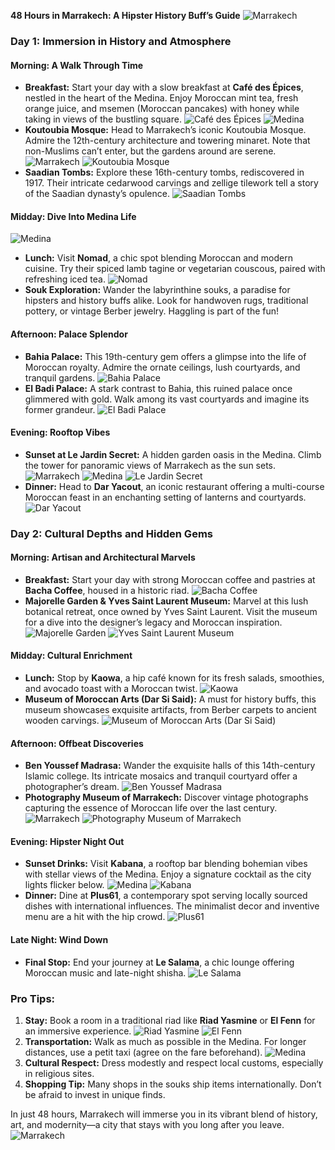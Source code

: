 **48 Hours in Marrakech: A Hipster History Buff’s Guide**
![Marrakech](https://charlieswanderings.com/wp-content/uploads/2023/03/TOP-THINGS-TO-DO-IN-MARRAKECH-65-scaled.jpg)

### Day 1: Immersion in History and Atmosphere

#### Morning: A Walk Through Time
- **Breakfast:** Start your day with a slow breakfast at **Café des Épices**, nestled in the heart of the Medina. Enjoy Moroccan mint tea, fresh orange juice, and msemen (Moroccan pancakes) with honey while taking in views of the bustling square.
![Café des Épices](https://www.eat.ma/wp-content/uploads/c1011ef61ed9937904f4938c63d014ea.jpg)
![Medina](https://www.visitsaudi.com/content/dam/no-dynamic-media-folder/manifest-batch3b/destination-page--medina-/destination_page_medina_map__2.jpg)
- **Koutoubia Mosque:** Head to Marrakech’s iconic Koutoubia Mosque. Admire the 12th-century architecture and towering minaret. Note that non-Muslims can’t enter, but the gardens around are serene.
![Marrakech](https://lp-cms-production.imgix.net/2021-04/shutterstockRF_780290506.jpg?auto=format&fit=crop&sharp=10&vib=20&ixlib=react-8.6.4&w=850&q=20&dpr=5)
![Koutoubia Mosque](https://cdn.tripways.com/2021/04/18083939/Koutoubia-Mosque-2-2048x1660.jpg)
- **Saadian Tombs:** Explore these 16th-century tombs, rediscovered in 1917. Their intricate cedarwood carvings and zellige tilework tell a story of the Saadian dynasty’s opulence.
![Saadian Tombs](https://rustytraveltrunk.com/wp-content/uploads/2019/06/Saadian-Tombs-13.jpg)

#### Midday: Dive Into Medina Life
![Medina](https://www.visitsaudi.com/content/dam/no-dynamic-media-folder/manifest-batch3b/destination-page--medina-/destination_page_medina_map__2.jpg)
- **Lunch:** Visit **Nomad**, a chic spot blending Moroccan and modern cuisine. Try their spiced lamb tagine or vegetarian couscous, paired with refreshing iced tea.
![Nomad](https://www.walkingwithnomads.com/wp-content/uploads/2021/01/Sahara-Nomad-Story-Teller-1536x1024.jpg)
- **Souk Exploration:** Wander the labyrinthine souks, a paradise for hipsters and history buffs alike. Look for handwoven rugs, traditional pottery, or vintage Berber jewelry. Haggling is part of the fun!

#### Afternoon: Palace Splendor
- **Bahia Palace:** This 19th-century gem offers a glimpse into the life of Moroccan royalty. Admire the ornate ceilings, lush courtyards, and tranquil gardens.
![Bahia Palace](https://bahia-palace.com/source/palais-bahia-bahia-palace.jpg)
- **El Badi Palace:** A stark contrast to Bahia, this ruined palace once glimmered with gold. Walk among its vast courtyards and imagine its former grandeur.
![El Badi Palace](http://static1.squarespace.com/static/56c13cc00442627a08632989/56c89850746fb93e22740cd8/606a399eba16b241de454451/1619123763968/elbadibanner.jpg?format=1500w)

#### Evening: Rooftop Vibes
- **Sunset at Le Jardin Secret:** A hidden garden oasis in the Medina. Climb the tower for panoramic views of Marrakech as the sun sets.
![Marrakech](https://lp-cms-production.imgix.net/2021-04/shutterstockRF_780290506.jpg?auto=format&fit=crop&sharp=10&vib=20&ixlib=react-8.6.4&w=850&q=20&dpr=5)
![Medina](https://www.visitsaudi.com/content/dam/no-dynamic-media-folder/manifest-batch3b/destination-page--medina-/destination_page_medina_map__2.jpg)
![Le Jardin Secret](https://www.lesborjsdelakasbah.com/ckfinder/userfiles/files/le+jardin+secret.jpg)
- **Dinner:** Head to **Dar Yacout**, an iconic restaurant offering a multi-course Moroccan feast in an enchanting setting of lanterns and courtyards.
![Dar Yacout](https://www.marrakech-riad.co.uk/wp-content/uploads/2010/03/slider-1.jpg)

### Day 2: Cultural Depths and Hidden Gems

#### Morning: Artisan and Architectural Marvels
- **Breakfast:** Start your day with strong Moroccan coffee and pastries at **Bacha Coffee**, housed in a historic riad.
![Bacha Coffee](https://www.shout.sg/wp-content/uploads/2022/12/bacha-t3-changi-arch-announcement-banner-2048x973.jpeg)
- **Majorelle Garden & Yves Saint Laurent Museum:** Marvel at this lush botanical retreat, once owned by Yves Saint Laurent. Visit the museum for a dive into the designer’s legacy and Moroccan inspiration.
![Majorelle Garden](https://oddviser.com/photo/place/1600/810.jpg?1495099051)
![Yves Saint Laurent Museum](https://cdn.sortiraparis.com/images/80/99832/803723-exposition-gold-musee-yves-saint-laurent.jpg)

#### Midday: Cultural Enrichment
- **Lunch:** Stop by **Kaowa**, a hip café known for its fresh salads, smoothies, and avocado toast with a Moroccan twist.
![Kaowa](https://www.crazycrow.com/site/wp-content/uploads/2016/08/Kiowa-Black-Leggings-Warrior-Society-Ceremonial-01-1350x900.jpg)
- **Museum of Moroccan Arts (Dar Si Said):** A must for history buffs, this museum showcases exquisite artifacts, from Berber carpets to ancient wooden carvings.
![Museum of Moroccan Arts (Dar Si Said)](https://c8.alamy.com/comp/RPWWCJ/inside-interior-of-dar-si-said-museum-of-moroccan-arts-crafts-carpets-and-weaving-in-marrakech-medina-morocco-the-national-carpet-museum-RPWWCJ.jpg)

#### Afternoon: Offbeat Discoveries
- **Ben Youssef Madrasa:** Wander the exquisite halls of this 14th-century Islamic college. Its intricate mosaics and tranquil courtyard offer a photographer’s dream.
![Ben Youssef Madrasa](https://3.bp.blogspot.com/-AYonHUw3bCU/WdjeeQaqdvI/AAAAAAAAJXI/_cKKBvgdsU4HRwdLlAWY_qVb0-ycxD4DQCLcBGAs/s1600/madrassa_01.JPG)
- **Photography Museum of Marrakech:** Discover vintage photographs capturing the essence of Moroccan life over the last century.
![Marrakech](https://charlieswanderings.com/wp-content/uploads/2023/03/TOP-THINGS-TO-DO-IN-MARRAKECH-65-scaled.jpg)
![Photography Museum of Marrakech](http://www.joaoleitao.com/holidays-marrakech/images/photography-museum-marrakech-2.jpg)

#### Evening: Hipster Night Out
- **Sunset Drinks:** Visit **Kabana**, a rooftop bar blending bohemian vibes with stellar views of the Medina. Enjoy a signature cocktail as the city lights flicker below.
![Medina](https://www.visitsaudi.com/content/dam/no-dynamic-media-folder/manifest-batch3b/destination-page--medina-/destination_page_medina_map__2.jpg)
![Kabana](https://butchersongeorge.com.au/wp-content/uploads/2020/03/TRADITIONAL-KABANA-1-2048x1536.jpg)
- **Dinner:** Dine at **Plus61**, a contemporary spot serving locally sourced dishes with international influences. The minimalist decor and inventive menu are a hit with the hip crowd.
![Plus61](https://images.squarespace-cdn.com/content/v1/5b665775372b96495b3238ec/1705880547728-6UNUDGB0Z4NJI6FLQMFW/72+restaurant+.jpg)

#### Late Night: Wind Down
- **Final Stop:** End your journey at **Le Salama**, a chic lounge offering Moroccan music and late-night shisha.
![Le Salama](http://1.bp.blogspot.com/-2_T2I8-nTx8/Tte1mLml42I/AAAAAAAAAC0/crF7UNewZXI/s1600/ristorante+Le+Salama_202.jpg)

### Pro Tips:
1. **Stay:** Book a room in a traditional riad like **Riad Yasmine** or **El Fenn** for an immersive experience.
![Riad Yasmine](http://theblondeabroad.com/wp-content/uploads/2017/04/DSCF3766.jpg)
![El Fenn](https://el-fenn.b-cdn.net/wp-content/uploads/2021/07/High-Terrace-El-Fenn-2332.jpg)
2. **Transportation:** Walk as much as possible in the Medina. For longer distances, use a petit taxi (agree on the fare beforehand).
![Medina](https://www.visitsaudi.com/content/dam/no-dynamic-media-folder/manifest-batch3b/destination-page--medina-/destination_page_medina_map__2.jpg)
3. **Cultural Respect:** Dress modestly and respect local customs, especially in religious sites.
4. **Shopping Tip:** Many shops in the souks ship items internationally. Don’t be afraid to invest in unique finds.

In just 48 hours, Marrakech will immerse you in its vibrant blend of history, art, and modernity—a city that stays with you long after you leave.
![Marrakech](https://charlieswanderings.com/wp-content/uploads/2023/03/TOP-THINGS-TO-DO-IN-MARRAKECH-65-scaled.jpg)

